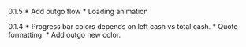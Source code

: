 0.1.5
	* Add outgo flow
	* Loading animation

0.1.4
	* Progress bar colors depends on left cash vs total cash.
	* Quote formatting.
    * Add outgo new color.

